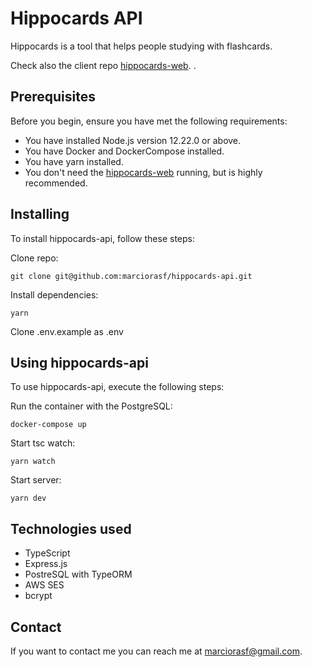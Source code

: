 # Hippocards API

Hippocards is a tool that helps people studying with flashcards.

Check also the client repo [hippocards-web](https://github.com/marciorasf/hippocards-web).
.
## Prerequisites

Before you begin, ensure you have met the following requirements:
* You have installed Node.js version 12.22.0 or above.
* You have Docker and DockerCompose installed.
* You have yarn installed.
* You don't need the [hippocards-web](https://github.com/marciorasf/hippocards-api) running, but is highly recommended.

## Installing 

To install hippocards-api, follow these steps:

Clone repo:
```
git clone git@github.com:marciorasf/hippocards-api.git
```

Install dependencies:
```
yarn
```

Clone .env.example as .env

## Using hippocards-api

To use hippocards-api, execute the following steps:

Run the container with the PostgreSQL:

```
docker-compose up
```

Start tsc watch:

```
yarn watch
```

Start server:

```
yarn dev
```

## Technologies used
* TypeScript
* Express.js
* PostreSQL with TypeORM
* AWS SES
* bcrypt

## Contact

If you want to contact me you can reach me at marciorasf@gmail.com.
